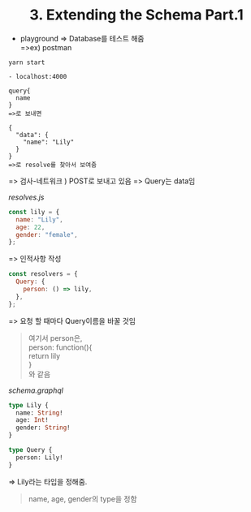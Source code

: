 <h1 align="center">
<strong>3. Extending the Schema Part.1</strong><br>
</h1>

- playground
  => Database를 테스트 해줌<br>
  =>ex) postman

```
yarn start
```

    - localhost:4000

```
query{
  name
}
=>로 보내면
```

```
{
  "data": {
    "name": "Lily"
  }
}
=>로 resolve를 찾아서 보여줌
```

=> 검사-네트워크 ) POST로 보내고 있음
=> Query는 data임

_resolves.js_

```javascript
const lily = {
  name: "Lily",
  age: 22,
  gender: "female",
};
```

=> 인적사항 작성

```javascript
const resolvers = {
  Query: {
    person: () => lily,
  },
};
```

=> 요청 할 때마다 Query이름을 바꿀 것임

> 여기서 person은, <br>
> person: function(){<br>
>   return lily<br>
> }<br>
> 와 같음

_schema.graphql_

```graphql
type Lily {
  name: String!
  age: Int!
  gender: String!
}

type Query {
  person: Lily!
}
```

=> Lily라는 타입을 정해줌.<br>

> name, age, gender의 type을 정함
